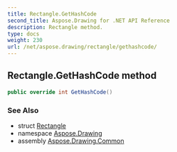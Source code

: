 ```yaml
---
title: Rectangle.GetHashCode
second_title: Aspose.Drawing for .NET API Reference
description: Rectangle method. 
type: docs
weight: 230
url: /net/aspose.drawing/rectangle/gethashcode/
---
```

## Rectangle.GetHashCode method

```csharp
public override int GetHashCode()
```

### See Also

* struct [Rectangle](../)
* namespace [Aspose.Drawing](../../rectangle/)
* assembly [Aspose.Drawing.Common](../../../)


